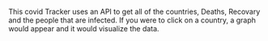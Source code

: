 This covid Tracker uses an API to get all of the countries, Deaths, Recovary and the people that are infected. If you were to click on a country, a graph would appear and it would visualize the data.
